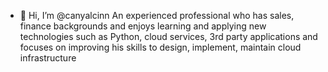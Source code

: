 - 👋 Hi, I’m @canyalcinn
An experienced professional who has sales, finance backgrounds and enjoys learning and applying new technologies such as Python,
cloud services, 3rd party applications and focuses on improving his skills to design, implement, maintain cloud infrastructure



